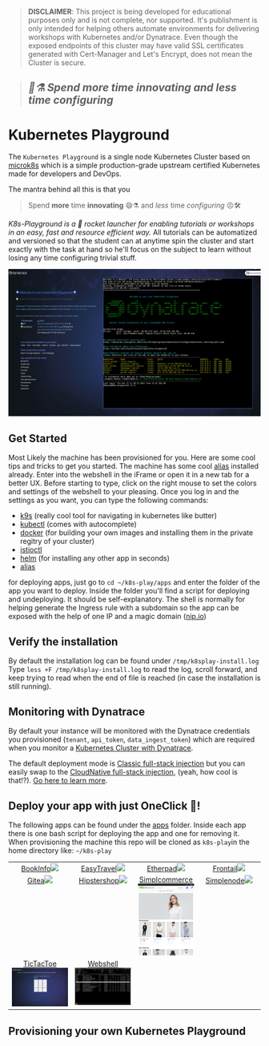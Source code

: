 > **DISCLAIMER**: This project is being developed for educational purposes only and is not complete, nor supported. It's publishment is only intended for helping others automate environments for delivering workshops with Kubernetes and/or Dynatrace. Even though the exposed endpoints of this cluster may have valid SSL certificates generated with Cert-Manager and Let's Encrypt, does not mean the Cluster is secure. 

> ## ***🥼⚗ Spend more time innovating and less time configuring***

# Kubernetes Playground

The `Kubernetes Playground` is a single node Kubernetes Cluster based on [microk8s](https://microk8s.io/)  which is a simple production-grade upstream certified Kubernetes made for developers and DevOps.

The mantra behind all this is that you
> Spend **more** time **innovating** 😄⚗️ and *less* time *configuring* 😣🛠

*K8s-Playground is a 🚀 rocket launcher for enabling tutorials or workshops in an easy, fast and resource efficient way.* All tutorials can be automatized and versioned so that the student can at anytime spin the cluster and start exactly with the task at hand so he'll focus on the subject to learn without losing any time configuring trivial stuff.


![k8s-playground](doc/img/k8splay.jpg)


## Get Started
Most Likely the machine has been provisioned for you. Here are some cool tips and tricks to get you started. The machine has some cool [alias](doc/bash_aliases.md) installed already. Enter into the webshell in the iFrame or open it in a new tab for a better UX. Before starting to type, click on the right mouse to set the colors and settings of the webshell to your pleasing. Once you log in and the settings as you want, you can type the following commands:
- [k9s](https://k9scli.io/) (really cool tool for navigating in kubernetes like butter)
- [kubectl](https://kubernetes.io/docs/reference/kubectl/) (comes with autocomplete)
- [docker](https://www.docker.com/) (for building your own images and installing them in the private regitry of your cluster)
- [istioctl](https://istio.io/latest/docs/reference/commands/istioctl/) 
- [helm](https://helm.sh/) (for installing any other app in seconds)
- [alias](/doc/bash_aliases.md)

for deploying apps, just go to `cd ~/k8s-play/apps` and enter the folder of the app you want to deploy. Inside the folder you'll find a script for deploying and undeploying. It should be self-explanatory. The shell is normally for helping generate the Ingress rule with a subdomain so the app can be exposed with the help of one IP and a magic domain ([nip.io](https://nip.io))

## Verify the installation
By default the installation log can be found under `/tmp/k8splay-install.log`
Type `less +F /tmp/k8splay-install.log` to read the log, scroll forward, and keep trying to read when the end of file is reached (in case the installation is still running).


## Monitoring with Dynatrace

By default your instance will be monitored with the Dynatrace credentials you provisioned (`tenant`, `api_token`, `data_ingest_token`) which are required when you monitor a [Kubernetes Cluster with Dynatrace](https://www.dynatrace.com/support/help/setup-and-configuration/setup-on-container-platforms/kubernetes/get-started-with-kubernetes-monitoring). 

The default deployment mode is [Classic full-stack injection](dynatrace.com/support/help/setup-and-configuration/setup-on-container-platforms/kubernetes/get-started-with-kubernetes-monitoring/deployment-options-k8s#classic) but you can easily swap to the [CloudNative full-stack injection](https://www.dynatrace.com/support/help/setup-and-configuration/setup-on-container-platforms/kubernetes/get-started-with-kubernetes-monitoring/deployment-options-k8s#cloud-native), (yeah, how cool is that!?). [Go here to learn more](cluster-setup/resources/dynatrace).

<!--  

TODO Set the installation
- tenant and tokens when provisioning
- where are the credentials saved
- how to deploy and undeploy
- how to swap
-->


## Deploy your app with just OneClick 🚀!

The following apps can be found under the [apps](apps) folder. Inside each app there is one bash script for deploying the app and one for removing it. When provisioning the machine this repo will be cloned as `k8s-play`in the home directory like: `~/k8s-play`
<table style="table-layout: fixed; width: 100%; text-align: center;" >
<tr valign="top">
  <td style="width:25%;"><a href="apps/bookinfo" target="_blank">BookInfo<img src="https://istio.io/latest/docs/examples/bookinfo/noistio.svg"/></a></td>
  <td style="width:25%;"><a href="apps/easytravel-k8s" target="_blank">EasyTravel<img src="https://community.dynatrace.com/t5/image/serverpage/image-id/4521iDEBB4D8F00CAB877"/></a></td>
  <td style="width:25%;"><a href="apps/etherpad" target="_blank">Etherpad<img src="https://etherpad.org/img/etherpad_demo.gif"/></a></td>
  <td style="width:25%;"><a href="apps/frontail" target="_blank">Frontail<img src="https://user-images.githubusercontent.com/455261/29570317-660c8122-8756-11e7-9d2f-8fea19e05211.gif"/></a></td>
</tr>
<tr valign="top">
  <td style="width:25%;"><a href="apps/gitea" target="_blank">Gitea<img src="https://gitea.io/images/screenshot.png"/></a></td>
  <td style="width:25%;"><a href="apps/hipstershop" target="_blank">Hipstershop<img src="https://raw.githubusercontent.com/mreider/microservices-demo-dt/master/docs/img/online-boutique-frontend-1.png"/></a></td>
  <td style="width:25%;"><a href="apps/simplcommerce" target="_blank">Simplcommerce<img src="doc/img/simplcommerce.png"/></a></td>
  <td style="width:25%;"><a href="apps/simplenode" target="_blank">Simplenode<img src="https://github.com/grabnerandi/simplenodeservice/raw/master/images/simplenodesersviceui.png"/></a></td>
</tr>
<tr valign="top">
  <td style="width:25%;"><a href="apps/tictactoe" target="_blank">TicTacToe<img src="doc/img/tictactoe.png"/></a></td>
  <td style="width:25%;"><a href="apps/webshell" target="_blank">Webshell<img src="doc/img/webshell.png"/></a></td>
  <td style="width:25%;"></td>
  <td style="width:25%;"></td>
</tr>
</table>



## Provisioning your own Kubernetes Playground

